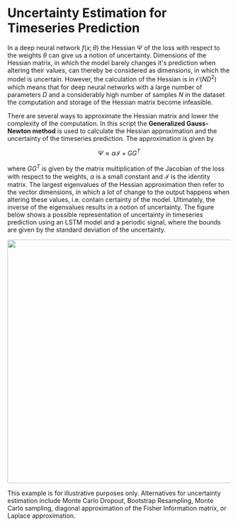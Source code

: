 # Uncertainty Estimation for Timeseries Prediction

In a deep neural network $f(x;\theta)$ the Hessian $\Psi$ of the loss with respect to the weights $\theta$ can give us a notion of uncertainty. Dimensions of the Hessian matrix, in which the model barely changes it's prediction when altering their values, can thereby be considered as dimensions, in which the model is uncertain. However, the calculation of the Hessian is in $\mathcal{O}(ND^2)$ which means that for deep neural networks with a large number of parameters $D$ and a considerably high number of samples $N$ in the dataset the computation and storage of the Hessian matrix become infeasible.

There are several ways to approximate the Hessian matrix and lower the complexity of the computation. In this script the **Generalized Gauss-Newton method** is used to calculate the Hessian approximation and the uncertainty of the timeseries prediction. The approximation is given by<p align="center">
  $\Psi \approx \alpha \mathcal{I} + GG^T$ </p>
  
where $GG^T$ is given by the matrix multiplication of the Jacobian of the loss with respect to the weights, $\alpha$ is a small constant and $\mathcal{I}$ is the identity matrix. The largest eigenvalues of the Hessian approximation then refer to the vector dimensions, in which a lot of change to the output happens when altering these values, i.e. contain certainty of the model. Ultimately, the inverse of the eigenvalues results in a notion of uncertainty. The figure below shows a possible representation of uncertainty in timeseries prediction using an LSTM model and a periodic signal, where the bounds are given by the standard deviation of the uncertainty. 

<p align="center">
<img src="https://github.com/user-attachments/assets/4616b0cb-e915-4db3-82aa-a215cc9c05dc" width="550"/>
</p>

This example is for illustrative purposes only. Alternatives for uncertainty estimation include Monte Carlo Dropout, Bootstrap Resampling, Monte Carlo sampling, diagonal approximation of the Fisher Information matrix, or Laplace approximation.
